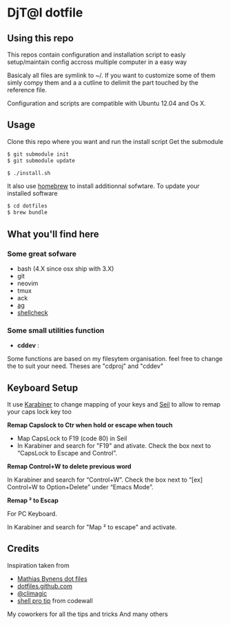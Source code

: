 # DjT@l dotfile

## Using this repo

This repos contain configuration and installation script to easly setup/maintain config accross multiple computer in a easy way

Basicaly all files are symlink to ~/. If you want to customize some of them
simly compy them and a a cutline to delimit the part touched by the reference
file.

Configuration and scripts are compatible with Ubuntu 12.04 and Os X.

## Usage

Clone this repo where you want and run the install script
Get the submodule 

```bash
$ git submodule init
$ git submodule update
```

```bash
$ ./install.sh
```

It also use [homebrew](http://brew.sh/) to install additionnal sofwtare.
To update your installed software

```bash
$ cd dotfiles
$ brew bundle
```

## What you'll find here

### Some great sofware

* bash (4.X since osx ship with 3.X)
* git 
* neovim
* tmux
* ack
* [ag](http://geoff.greer.fm/ag/)
* [shellcheck](https://github.com/koalaman/shellcheck)

### Some small utilities function

* **cddev** :

Some functions are based on my filesytem organisation. feel free to change the
to suit your need. Theses are "cdproj" and "cddev"

## Keyboard Setup

It use [Karabiner](https://pqrs.org/osx/karabiner/) to change mapping of your keys and
[Seil](https://pqrs.org/osx/karabiner/seil.html.en) to allow to remap your caps lock key too

**Remap Capslock to Ctr when hold or escape when touch**

* Map  CapsLock to F19 (code 80) in Seil
* In Karabiner and search for "F19" and ativate. Check the box next to “CapsLock to Escape and Control”.

**Remap Control+W to delete previous word**

In Karabiner and search for “Control+W”. Check the box next to “[ex] Control+W to Option+Delete” under “Emacs Mode”.

**Remap ² to Escap**

For PC Keyboard.

In Karabiner and search for "Map ² to escape" and activate.

## Credits

Inspiration taken from

* [Mathias Bynens dot files](https://github.com/mathiasbynens/dotfiles)
* [dotfiles.github.com](http://dotfiles.github.com/)
* [@climagic](https://twitter.com/climagic)
* [shell pro tip](https://coderwall.com/p/t/bash) from codewall

My coworkers for all the tips and tricks
And many others

